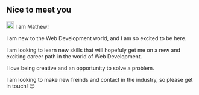 ## Nice to meet you  <picture> <source srcset="https://fonts.gstatic.com/s/e/notoemoji/latest/1f604/512.webp" type="image/webp">
  <img src="https://fonts.gstatic.com/s/e/notoemoji/latest/1f604/512.gif" alt="😄" width="20" height="20">
</picture> I am Mathew!

I am new to the Web Development world, and I am so excited to be here. 

I am looking to learn new skills that will hopefuly get me on a new and exciting career path in the world of Web Development. 

I love being creative and an opportunity to solve a problem.

I am looking to make new freinds and contact in the industry, so please get in touch! 😊

<!--
**Mathew-Ritchie/Mathew-Ritchie** is a ✨ _special_ ✨ repository because its `README.md` (this file) appears on your GitHub profile.

Here are some ideas to get you started:

- 🔭 I’m currently working on ...
- 🌱 I’m currently learning ...
- 👯 I’m looking to collaborate on ...
- 🤔 I’m looking for help with ...
- 💬 Ask me about ...
- 📫 How to reach me: ...
- 😄 Pronouns: ...
- ⚡ Fun fact: ...
-->
